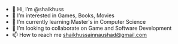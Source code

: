 - 👋 Hi, I’m @shaikhuss
- 👀 I’m interested in Games, Books, Movies
- 🌱 I’m currently learning Master's in Computer Science
- 💞️ I’m looking to collaborate on Game and Software Development
- 📫 How to reach me shaikhussainnaushad@gmail.com

<!---
shaikhuss/shaikhuss is a ✨ special ✨ repository because its `README.md` (this file) appears on your GitHub profile.
You can click the Preview link to take a look at your changes.
--->
